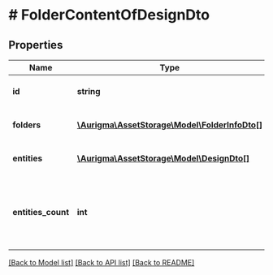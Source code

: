 # # FolderContentOfDesignDto

## Properties

Name | Type | Description | Notes
------------ | ------------- | ------------- | -------------
**id** | **string** | Folder unique identifier | [optional]
**folders** | [**\Aurigma\AssetStorage\Model\FolderInfoDto[]**](FolderInfoDto.md) | List of contained subfolders | [optional]
**entities** | [**\Aurigma\AssetStorage\Model\DesignDto[]**](DesignDto.md) | List of contained entities | [optional]
**entities_count** | **int** | Count of all contained entities (including all subfolder entities) | [optional]

[[Back to Model list]](../../README.md#models) [[Back to API list]](../../README.md#endpoints) [[Back to README]](../../README.md)
